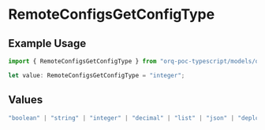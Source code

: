 # RemoteConfigsGetConfigType

## Example Usage

```typescript
import { RemoteConfigsGetConfigType } from "orq-poc-typescript/models/operations";

let value: RemoteConfigsGetConfigType = "integer";
```

## Values

```typescript
"boolean" | "string" | "integer" | "decimal" | "list" | "json" | "deployment"
```